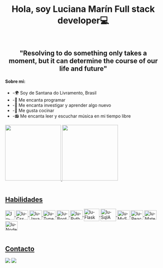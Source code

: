 
<div align="center">
<h1>Hola, soy Luciana Marín Full stack developer💻</h1>
<br>
    <img  id="img" src="https://media4.giphy.com/media/LS2WElet7iL31i3bxh/giphy.gif?cid=ecf05e47m0v3g435y88wle5ipygo5r3ajpocfwtuqhw31mio&rid=giphy.gif&ct=g" alt="">
 </div>
 <div align="center">
  <h2>"Resolving to do something only takes a moment, but it can determine the course of our life and future"</h2>
</div>
 <div>
<h4>Sobre mí:</h4>
<ul>
<li> -🌍 Soy de Santana do Livramento, Brasil </li>
<li> -💟 Me encanta programar </li>
<li>-🔎 Me encanta investigar y aprender algo nuevo</li>
<li>-🍕 Me gusta cocinar</li>
<li>-📻 Me encanta leer y escuchar música en mi tiempo libre</li>
</ul>
</div>


<div>
  <a href="https://github.com/lumarin2802">
  <img height="180em" src="https://github-readme-stats.vercel.app/api?username=lumarin2802&show_icons=true&theme=dracula&include_all_commits=true&count_private=true"/>
  <img height="180em" src="https://github-readme-stats.vercel.app/api/top-langs/?username=lumarin2802&layout=compact&langs_count=16&theme=dracula"/>
  </div>

 <div style="display: inline_block"><br>
     <h2>Habilidades</h2>
   <img align="center" alt="lu-Html" height="30" src="https://cdn.jsdelivr.net/gh/devicons/devicon/icons/html5/html5-original-wordmark.svg" />
    
   <img align="center" alt="lu-Css" height="30" width="40" src="https://cdn.jsdelivr.net/gh/devicons/devicon/icons/css3/css3-original-wordmark.svg" />
   <img align="center" alt="lu-Javascript" height="30" width="40" src="https://cdn.jsdelivr.net/gh/devicons/devicon/icons/javascript/javascript-original.svg" /> 
   <img align="center" alt="lu-Typecript" height="30" width="40" src="https://cdn.jsdelivr.net/gh/devicons/devicon/icons/typescript/typescript-original.svg" />
   <img align="center" alt="lu-Bootstrap" height="30" width="40" src="https://cdn.jsdelivr.net/gh/devicons/devicon/icons/bootstrap/bootstrap-original-wordmark.svg" />
    
  <img align="center" alt="lu-Python" height="30" width="40" src="https://cdn.jsdelivr.net/gh/devicons/devicon/icons/python/python-original-wordmark.svg" />
                
  <img align="center" alt="lu-Flask" height="40" width="50" src="https://cdn.jsdelivr.net/gh/devicons/devicon/icons/flask/flask-original-wordmark.svg" />
   
   <img align="center" alt="lu-SqlA" height="40" width="50" src="https://cdn.jsdelivr.net/gh/devicons/devicon/icons/sqlalchemy/sqlalchemy-original-wordmark.svg" />
     
   <img  align="center" alt="lu-MySql" height="30" width="40" src="https://cdn.jsdelivr.net/gh/devicons/devicon/icons/mysql/mysql-original-wordmark.svg" />

  
   <img align="center" alt="lu-React" height="30" width="40" src="https://cdn.jsdelivr.net/gh/devicons/devicon/icons/react/react-original-wordmark.svg" />
   
   <img align="center" alt="lu-MaterialUi" height="30" width="40" src="https://cdn.jsdelivr.net/gh/devicons/devicon/icons/materialui/materialui-original.svg" />
    
   <img align="center" alt="lu-Nodejs" height="30" width="40" src="https://cdn.jsdelivr.net/gh/devicons/devicon/icons/nodejs/nodejs-original-wordmark.svg" />
                
   </div>
  
  
 
<div> <br>
    <h2>Contacto</h2>
  <a href="https://www.linkedin.com/in/luciana-marin-fullstackdeveloper/" target="_blank"><img src="https://img.shields.io/badge/-LinkedIn-%230077B5?style=for-the-badge&logo=linkedin&logoColor=white" target="_blank"></a> 
  <a href = "mailto:marinperezluciana@gmail.com"><img src="https://img.shields.io/badge/-Gmail-%23333?style=for-the-badge&logo=gmail&logoColor=red" target="_blank"></a>
 </div>
  

